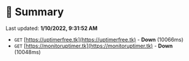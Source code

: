 # 📖 Summary
Last updated: **1/10/2022, 9:31:52 AM**

- `GET` [https://uptimerfree.tk](https://uptimerfree.tk) - **Down** (10066ms)
- `GET` [https://monitoruptimer.tk](https://monitoruptimer.tk) - **Down** (10048ms)
